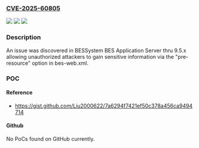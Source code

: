 ### [CVE-2025-60805](https://cve.mitre.org/cgi-bin/cvename.cgi?name=CVE-2025-60805)
![](https://img.shields.io/static/v1?label=Product&message=n%2Fa&color=blue)
![](https://img.shields.io/static/v1?label=Version&message=n%2Fa%20&color=brightgreen)
![](https://img.shields.io/static/v1?label=Vulnerability&message=n%2Fa&color=brightgreen)

### Description

An issue was discovered in BESSystem BES Application Server thru 9.5.x allowing unauthorized attackers to gain sensitive information via the "pre-resource" option in bes-web.xml.

### POC

#### Reference
- https://gist.github.com/Liu2000622/7a6294f7421ef50c378a456ca9494714

#### Github
No PoCs found on GitHub currently.


